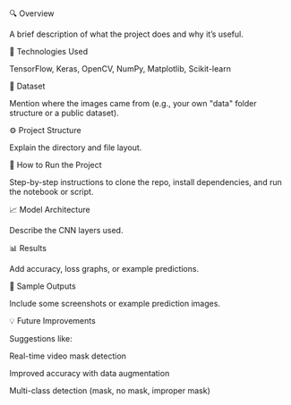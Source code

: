 🔍 Overview

A brief description of what the project does and why it’s useful.

🧠 Technologies Used

TensorFlow, Keras, OpenCV, NumPy, Matplotlib, Scikit-learn

📂 Dataset

Mention where the images came from (e.g., your own "data" folder structure or a public dataset).

⚙️ Project Structure

Explain the directory and file layout.

🚀 How to Run the Project

Step-by-step instructions to clone the repo, install dependencies, and run the notebook or script.

📈 Model Architecture

Describe the CNN layers used.

📊 Results

Add accuracy, loss graphs, or example predictions.

📸 Sample Outputs

Include some screenshots or example prediction images.

💡 Future Improvements

Suggestions like:

Real-time video mask detection

Improved accuracy with data augmentation

Multi-class detection (mask, no mask, improper mask)
